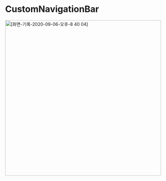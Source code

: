 # CustomNavigationBar

<img width="500" height="500" alt="[화면-기록-2020-09-06-오후-8 40 04]" src="https://user-images.githubusercontent.com/52398126/92324947-7e61af80-f081-11ea-9606-d5d7591e084f.gif">
